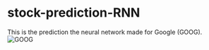# stock-prediction-RNN
This is the prediction the neural network made for Google (GOOG).  
![GOOG](https://cdn.discordapp.com/attachments/769282603651956749/873326641819041832/myPrediction.png)
